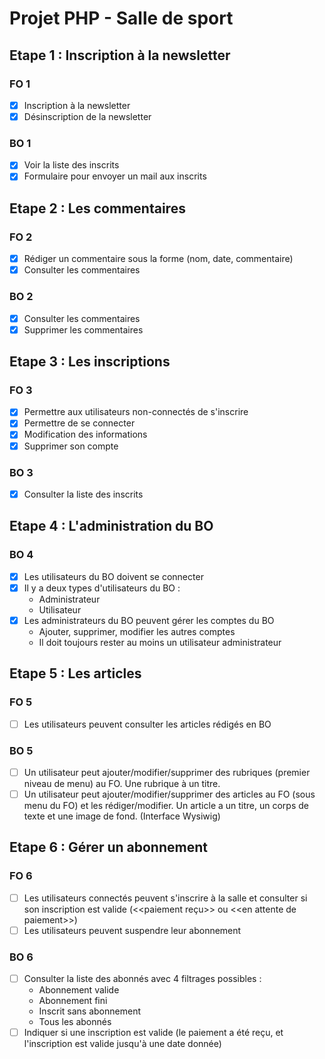 # Projet PHP - Salle de sport

## Etape 1 : Inscription à la newsletter

### FO 1

- [x] Inscription à la newsletter
- [x] Désinscription de la newsletter

### BO 1

- [x] Voir la liste des inscrits
- [x] Formulaire pour envoyer un mail aux inscrits

## Etape 2 : Les commentaires

### FO 2

- [x] Rédiger un commentaire sous la forme (nom, date, commentaire)
- [x] Consulter les commentaires

### BO 2

- [x] Consulter les commentaires
- [x] Supprimer les commentaires

## Etape 3 : Les inscriptions

### FO 3

- [x] Permettre aux utilisateurs non-connectés de s'inscrire
- [x] Permettre de se connecter
- [x] Modification des informations
- [x] Supprimer  son compte

### BO 3

- [x] Consulter la liste des inscrits

## Etape 4 : L'administration du BO

### BO 4

- [x] Les utilisateurs du BO doivent se connecter
- [x] Il y a deux types d'utilisateurs du BO :
  - Administrateur
  - Utilisateur
- [x] Les administrateurs du BO peuvent gérer les comptes du BO
  - Ajouter, supprimer, modifier les autres comptes
  - Il doit toujours rester au moins un utilisateur administrateur

## Etape 5 : Les articles

### FO 5

- [ ] Les utilisateurs peuvent consulter les articles rédigés en BO

### BO 5

- [ ] Un utilisateur peut ajouter/modifier/supprimer des rubriques (premier niveau de menu) au FO. Une rubrique à un titre.
- [ ] Un utilisateur peut ajouter/modifier/supprimer des articles au FO (sous menu du FO) et les rédiger/modifier. Un article a un titre, un corps de texte et une image de fond. (Interface Wysiwig)

## Etape 6 : Gérer un abonnement

### FO 6

- [ ] Les utilisateurs connectés peuvent s'inscrire à la salle et consulter si son inscription est valide (\<\<paiement reçu\>\> ou \<\<en attente de paiement\>\>)
- [ ] Les utilisateurs peuvent suspendre leur abonnement

### BO 6

- [ ] Consulter la liste des abonnés avec 4 filtrages possibles :
  - Abonnement valide
  - Abonnement fini
  - Inscrit sans abonnement
  - Tous les abonnés
- [ ] Indiquer si une inscription est valide (le paiement a été reçu, et l'inscription est valide jusqu'à une date donnée)
